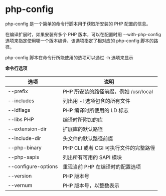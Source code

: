 # php-config
php-config 是一个简单的命令行脚本用于获取所安装的 PHP 配置的信息。

在编译扩展时，如果安装有多个 PHP 版本，可以在配置时用 --with-php-config 选项来指定使用哪一个版本编译，该选项指定了相对应的 php-config 脚本的路径。

php-config 脚本在命令行所能使用的选项可以通过 -h 选项来显示

**命令行选项**

|  			选项   | 说明  |
|  ----  			| ----  |
| --prefix  		| PHP 所安装的路径前缀，例如 /usr/local |
| --includes  	| 列出用 -I 选项包含的所有文件 |
| --ldflags		|PHP 编译时所使用的 LD 标志|
| --libs	PHP		|编译时所附加的库|
| --extension-dir|扩展库的默认路径|
| --include-dir	|头文件的默认路径前缀|
| --php-binary 	|PHP CLI 或者 CGI 可执行文件的完整路径|
| --php-sapis		|列出所有可用的 SAPI 模块|
| --configure-options|重现当前 PHP 在编译时的配置选项|
| --version		|PHP 版本号|
| --vernum		|PHP 版本号，以整数表示|